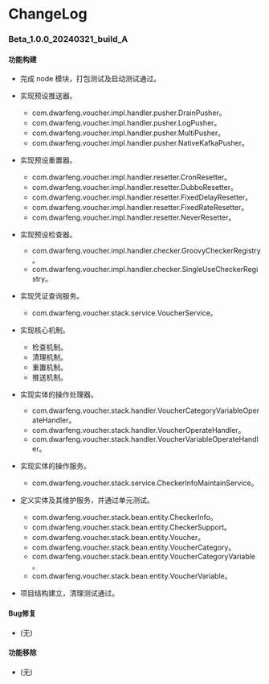 # ChangeLog

### Beta_1.0.0_20240321_build_A

#### 功能构建

- 完成 node 模块，打包测试及启动测试通过。

- 实现预设推送器。
  - com.dwarfeng.voucher.impl.handler.pusher.DrainPusher。
  - com.dwarfeng.voucher.impl.handler.pusher.LogPusher。
  - com.dwarfeng.voucher.impl.handler.pusher.MultiPusher。
  - com.dwarfeng.voucher.impl.handler.pusher.NativeKafkaPusher。

- 实现预设重置器。
  - com.dwarfeng.voucher.impl.handler.resetter.CronResetter。
  - com.dwarfeng.voucher.impl.handler.resetter.DubboResetter。
  - com.dwarfeng.voucher.impl.handler.resetter.FixedDelayResetter。
  - com.dwarfeng.voucher.impl.handler.resetter.FixedRateResetter。
  - com.dwarfeng.voucher.impl.handler.resetter.NeverResetter。

- 实现预设检查器。
  - com.dwarfeng.voucher.impl.handler.checker.GroovyCheckerRegistry。
  - com.dwarfeng.voucher.impl.handler.checker.SingleUseCheckerRegistry。

- 实现凭证查询服务。
  - com.dwarfeng.voucher.stack.service.VoucherService。

- 实现核心机制。
  - 检查机制。
  - 清理机制。
  - 重置机制。
  - 推送机制。

- 实现实体的操作处理器。
  - com.dwarfeng.voucher.stack.handler.VoucherCategoryVariableOperateHandler。
  - com.dwarfeng.voucher.stack.handler.VoucherOperateHandler。
  - com.dwarfeng.voucher.stack.handler.VoucherVariableOperateHandler。

- 实现实体的操作服务。
  - com.dwarfeng.voucher.stack.service.CheckerInfoMaintainService。

- 定义实体及其维护服务，并通过单元测试。
  - com.dwarfeng.voucher.stack.bean.entity.CheckerInfo。
  - com.dwarfeng.voucher.stack.bean.entity.CheckerSupport。
  - com.dwarfeng.voucher.stack.bean.entity.Voucher。
  - com.dwarfeng.voucher.stack.bean.entity.VoucherCategory。
  - com.dwarfeng.voucher.stack.bean.entity.VoucherCategoryVariable。
  - com.dwarfeng.voucher.stack.bean.entity.VoucherVariable。

- 项目结构建立，清理测试通过。

#### Bug修复

- (无)

#### 功能移除

- (无)
